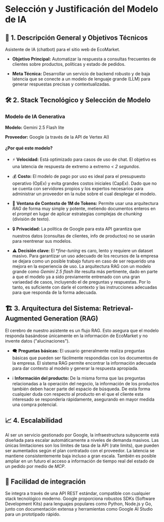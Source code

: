 # Selección y Justificación del Modelo de IA

## 🎯 1. Descripción General y Objetivos Técnicos

Asistente de IA (chatbot) para el sitio web de EcoMarket.

- **Objetivo Principal:** Automatizar la respuesta a consultas frecuentes de clientes sobre productos, políticas y estado de pedidos.

- **Meta Técnica:** Desarrollar un servicio de backend robusto y de baja latencia que se conecte a un modelo de lenguaje grande (LLM) para generar respuestas precisas y contextualizadas.

## 🛠️ 2. Stack Tecnológico y Selección de Modelo

### Modelo de IA Generativa

**Modelo:** Gemini 2.5 Flash lite

**Proveedor:** Google (a través de la API de Vertex AI)

#### ¿Por qué este modelo?

- ⚡ **Velocidad:** Está optimizado para casos de uso de chat. El objetivo es una latencia de respuesta de extremo a extremo *< 2 segundos*.

- 💰 **Costo:** El modelo de pago por uso es ideal para el presupuesto operativo (OpEx) y evita grandes costos iniciales (CapEx). Dado que no se cuenta con servidores propios y los expertos necesarios para administrar un proveedor en la nube sobre el cual desplegar el modelo.

- 🧠 **Ventana de Contexto de 1M de Tokens:** Permite usar una arquitectura *RAG* de forma muy simple y potente, metiendo documentos enteros en el *prompt* en lugar de aplicar estrategias complejas de *chunking* (división de texto).

- 🔒 **Privacidad:** La política de Google para esta API garantiza que nuestros datos (consultas de clientes, info de productos) no se usarán para reentrenar sus modelos.

- ⚠️ **Decisión clave:** El **fine-tuning* es caro, lento y requiere un dataset masivo. Para garantizar un uso adecuado de los recursos de la empresa se dejara como un posible trabajo futuro en caso de ser requerido una mejora en la experiencia de uso. La arquitectura RAG con un modelo grande como *Gemini 2.5  flash lite* resulta más pertinente, dado en parte a que el modelo ya a sido previamente entrenado con una gran variaedad de casos, incluyendo el de preguntas y respuestas. Por lo tanto, es suficiente con darle el contexto y las instrucciones adecuadas para que responda de la forma adecuada.

## 🏗️ 3. Arquitectura del Sistema: Retrieval-Augmented Generation (RAG)

El cerebro de nuestro asistente es un flujo RAG. Esto asegura que el modelo responda basándose únicamente en la información de EcoMarket y no invente datos ("alucinaciones").

- 🗨️ **Preguntas básicas:** El usuario generalmente realiza preguntas básicas que pueden ser fácilmente respondidas con los documentos de la empresa. El sistema RAG permite encontrar la información adecuada para dar contexto al modelo y generar la respuesta apropiada.

- ℹ️ **Información del producto:** De la misma forma que las preguntas relacionadas a la operación del negocio, la información de los productos también deben hacer parte del espacio de búsqueda. De esta forma cualquier duda con respecto al producto en el que el cliente esta interesado se responderia rápidamente, asegurando en mayor medida una compra potencial.

## 📈 4. Escalabilidad

Al ser un servicio gestionado por Google, la infraestructura subyacente está diseñada para escalar automáticamente a niveles de demanda masivos. Las únicas limitaciones son los límites de tasa de la API (rate limits), que pueden ser aumentados según el plan contratado con el proveedor. La latencia se mantiene consistentemente baja incluso a gran escala. También es posible ampliar en un futuro el acceso a información de tiempo real del estado de un pedido por medio de *MCP*.

## 🧩 Facilidad de integración

Se integra a través de una API REST estándar, compatible con cualquier stack tecnológico moderno. Google proporciona robustos SDKs (Software Development Kits) para lenguajes populares como Python, Node.js y Go, junto con documentación extensa y herramientas como Google AI Studio para un prototipado rápido.
